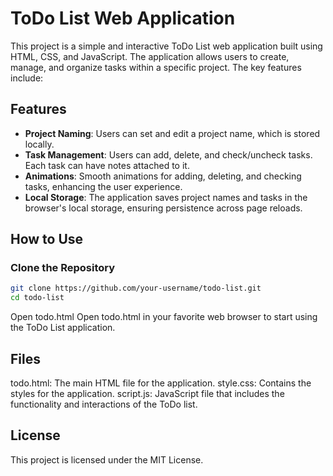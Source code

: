 # ToDo List Web Application

This project is a simple and interactive ToDo List web application built using HTML, CSS, and JavaScript. The application allows users to create, manage, and organize tasks within a specific project. The key features include:

## Features

- **Project Naming**: Users can set and edit a project name, which is stored locally.
- **Task Management**: Users can add, delete, and check/uncheck tasks. Each task can have notes attached to it.
- **Animations**: Smooth animations for adding, deleting, and checking tasks, enhancing the user experience.
- **Local Storage**: The application saves project names and tasks in the browser's local storage, ensuring persistence across page reloads.

## How to Use

### Clone the Repository

```bash
git clone https://github.com/your-username/todo-list.git
cd todo-list
```
Open todo.html
Open todo.html in your favorite web browser to start using the ToDo List application.

## Files
todo.html: The main HTML file for the application.
style.css: Contains the styles for the application.
script.js: JavaScript file that includes the functionality and interactions of the ToDo list.


## License
This project is licensed under the MIT License.

